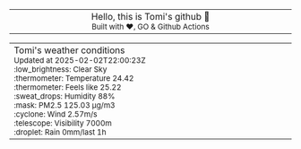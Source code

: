 
<div align="center">
<table>
<tbody>
<td align="center">
<img width="2000" height="0"><br>
Hello, this is Tomi's github 👋<br>
<sup>Built with ❤️, GO & Github Actions</sup><br>
<img width="2000" height="0">
</td>
</tbody>
</table>
</div>
<table>
<tbody>
<td align="left">
<img width="2000" height="0"><br>
Tomi's weather conditions<br>
<sup>Updated at 2025-02-02T22:00:23Z</sup><br>
<sup>:low_brightness: Clear Sky</sup><br>
<sup>:thermometer: Temperature 24.42 </sup><br>
<sup>:thermometer: Feels like 25.22</sup><br>
<sup>:sweat_drops: Humidity 88%</sup><br>
<sup>:mask: PM2.5 125.03 μg/m3</sup><br>
<sup>:cyclone: Wind 2.57m/s </sup><br>
<sup>:telescope: Visibility 7000m </sup><br>
<sup>:droplet: Rain 0mm/last 1h </sup><br>
<img width="2000" height="0">
</td>
<td align="left">
<img width="2000" height="0"><br>
<br>
<img width="2000" height="0">
</td>
</tbody>
</table>
</div>
    